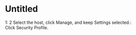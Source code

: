 # Untitled

1: 2
Select the host, click Manage, and keep Settings selected.: Click Security Profile.
